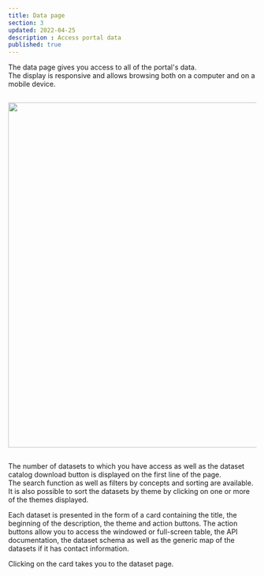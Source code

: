 ```yaml
---
title: Data page
section: 3
updated: 2022-04-25
description : Access portal data
published: true
---
```


The data page gives you access to all of the portal's data.  
The display is responsive and allows browsing both on a computer and on a mobile device.

<img src="./images/user-guide-frontoffice/datapage.png"
     height="700" style="margin:15px auto;" />

The number of datasets to which you have access as well as the dataset catalog download button is displayed on the first line of the page.  
The search function as well as filters by concepts and sorting are available.  
It is also possible to sort the datasets by theme by clicking on one or more of the themes displayed.

Each dataset is presented in the form of a card containing the title, the beginning of the description, the theme and action buttons.
The action buttons allow you to access the windowed or full-screen table, the API documentation, the dataset schema as well as the generic map of the datasets if it has contact information.

Clicking on the card takes you to the dataset page.

